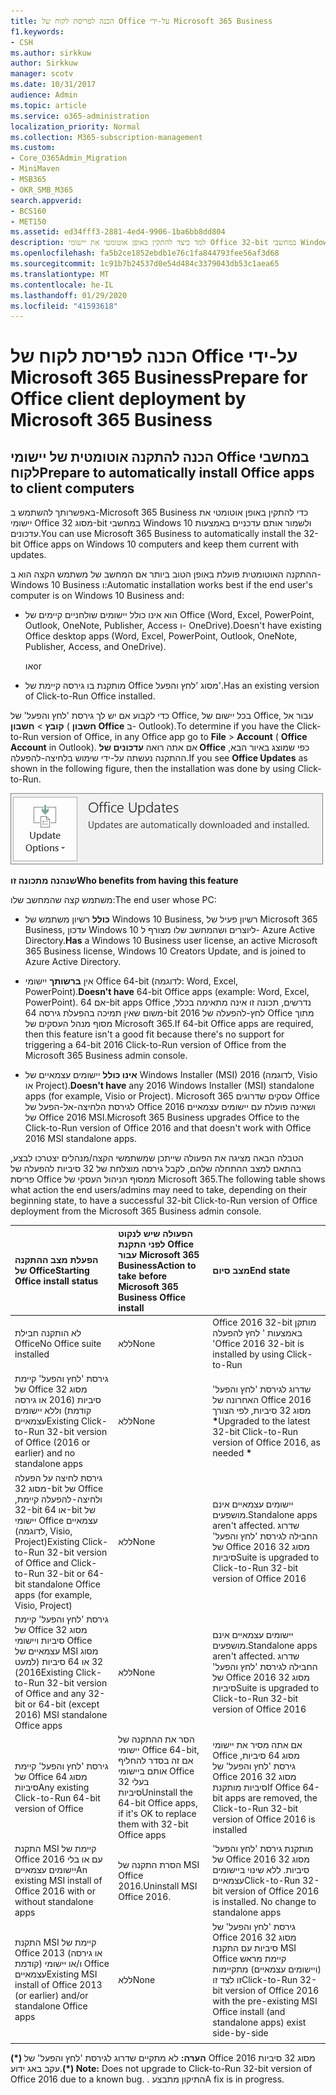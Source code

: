 ```yaml
---
title: הכנה לפריסת לקוח של Office על-ידי Microsoft 365 Business
f1.keywords:
- CSH
ms.author: sirkkuw
author: Sirkkuw
manager: scotv
ms.date: 10/31/2017
audience: Admin
ms.topic: article
ms.service: o365-administration
localization_priority: Normal
ms.collection: M365-subscription-management
ms.custom:
- Core_O365Admin_Migration
- MiniMaven
- MSB365
- OKR_SMB_M365
search.appverid:
- BCS160
- MET150
ms.assetid: ed34fff3-2881-4ed4-9906-1ba6bb8dd804
description: למד כיצד להתקין באופן אוטומטי את יישומי Office 32-bit במחשבי Windows 10 ולעדכן אותם.
ms.openlocfilehash: fa5b2ce1852ebdb1e76c1fa844793fee56af3d68
ms.sourcegitcommit: 1c91b7b24537d0e54d484c3379043db53c1aea65
ms.translationtype: MT
ms.contentlocale: he-IL
ms.lasthandoff: 01/29/2020
ms.locfileid: "41593618"
---
```

# <a name="prepare-for-office-client-deployment-by-microsoft-365-business"></a><span data-ttu-id="407fc-103">הכנה לפריסת לקוח של Office על-ידי Microsoft 365 Business</span><span class="sxs-lookup"><span data-stu-id="407fc-103">Prepare for Office client deployment by Microsoft 365 Business</span></span>

## <a name="prepare-to-automatically-install-office-apps-to-client-computers"></a><span data-ttu-id="407fc-104">הכנה להתקנה אוטומטית של יישומי Office במחשבי לקוח</span><span class="sxs-lookup"><span data-stu-id="407fc-104">Prepare to automatically install Office apps to client computers</span></span>

<span data-ttu-id="407fc-105">באפשרותך להשתמש ב-Microsoft 365 Business כדי להתקין באופן אוטומטי את יישומי Office מסוג 32-bit במחשבי Windows 10 ולשמור אותם עדכניים באמצעות עדכונים.</span><span class="sxs-lookup"><span data-stu-id="407fc-105">You can use Microsoft 365 Business to automatically install the 32-bit Office apps on Windows 10 computers and keep them current with updates.</span></span>
  
<span data-ttu-id="407fc-106">ההתקנה האוטומטית פועלת באופן הטוב ביותר אם המחשב של משתמש הקצה הוא ב-Windows 10 Business ו:</span><span class="sxs-lookup"><span data-stu-id="407fc-106">Automatic installation works best if the end user's computer is on Windows 10 Business and:</span></span>
  
- <span data-ttu-id="407fc-107">הוא אינו כולל יישומים שולחניים קיימים של Office (‏Word, ‏Excel, ‏PowerPoint, ‏Outlook, ‏OneNote, ‏Publisher, ‏Access ו- OneDrive).</span><span class="sxs-lookup"><span data-stu-id="407fc-107">Doesn't have existing Office desktop apps (Word, Excel, PowerPoint, Outlook, OneNote, Publisher, Access, and OneDrive).</span></span>
    
    <span data-ttu-id="407fc-108">או</span><span class="sxs-lookup"><span data-stu-id="407fc-108">or</span></span>
    
- <span data-ttu-id="407fc-109">מותקנת בו גירסה קיימת של Office מסוג 'לחץ והפעל'.</span><span class="sxs-lookup"><span data-stu-id="407fc-109">Has an existing version of Click-to-Run Office installed.</span></span>
    
<span data-ttu-id="407fc-110">כדי לקבוע אם יש לך גירסת 'לחץ והפעל' של Office, בכל יישום של Office, עבור אל **קובץ** \> **חשבון** ( **חשבון Office** ב- Outlook).</span><span class="sxs-lookup"><span data-stu-id="407fc-110">To determine if you have the Click-to-Run version of Office, in any Office app go to **File** \> **Account** ( **Office Account** in Outlook).</span></span> <span data-ttu-id="407fc-111">אם אתה רואה **עדכונים של Office** כפי שמוצג באיור הבא, ההתקנה נעשתה על-ידי שימוש בלחיצה-להפעלה.</span><span class="sxs-lookup"><span data-stu-id="407fc-111">If you see **Office Updates** as shown in the following figure, then the installation was done by using Click-to-Run.</span></span> 
  
![Screenshot of Office updates in Office app Account](media/e3439380-fa43-4ed6-ae5d-64851c297df5.png)
  
 <span data-ttu-id="407fc-113">**שנהנה מתכונה זו**</span><span class="sxs-lookup"><span data-stu-id="407fc-113">**Who benefits from having this feature**</span></span>
  
<span data-ttu-id="407fc-114">משתמש קצה שהמחשב שלו:</span><span class="sxs-lookup"><span data-stu-id="407fc-114">The end user whose PC:</span></span>
  
- <span data-ttu-id="407fc-115">**כולל** רשיון משתמש של Windows 10 Business, רשיון פעיל של Microsoft 365 Business, עדכון Windows 10 ליוצרים ושהמחשב שלו מצורף ל- Azure Active Directory.</span><span class="sxs-lookup"><span data-stu-id="407fc-115">**Has**  a Windows 10 Business user license, an active Microsoft 365 Business license, Windows 10 Creators Update, and is joined to Azure Active Directory.</span></span> 
    
- <span data-ttu-id="407fc-116">אין **ברשותך** יישומי Office 64-bit (לדוגמה: Word, Excel, PowerPoint).</span><span class="sxs-lookup"><span data-stu-id="407fc-116">**Doesn't have** 64-bit Office apps (example: Word, Excel, PowerPoint).</span></span> <span data-ttu-id="407fc-117">אם 64-bit apps Office נדרשים, תכונה זו אינה מתאימה בכלל, משום שאין תמיכה בהפעלת גירסה 64-bit 2016 לחץ-להפעלה של Office מתוך מסוף מנהל העסקים של Microsoft 365.</span><span class="sxs-lookup"><span data-stu-id="407fc-117">If 64-bit Office apps are required, then this feature isn't a good fit because there's no support for triggering a 64-bit 2016 Click-to-Run version of Office from the Microsoft 365 Business admin console.</span></span> 
    
- <span data-ttu-id="407fc-118">**אינו כולל** יישומים עצמאיים של Windows Installer (MSI) 2016 (לדוגמה, Visio או Project).</span><span class="sxs-lookup"><span data-stu-id="407fc-118">**Doesn't have** any 2016 Windows Installer (MSI) standalone apps (for example, Visio or Project).</span></span> <span data-ttu-id="407fc-119">Microsoft 365 עסקים שדרוגים Office לגירסת הלחיצה-אל-הפעל של Office 2016 ושאינה פועלת עם יישומים עצמאיים של Office 2016 MSI.</span><span class="sxs-lookup"><span data-stu-id="407fc-119">Microsoft 365 Business upgrades Office to the Click-to-Run version of Office 2016 and that doesn't work with Office 2016 MSI standalone apps.</span></span> 
    
<span data-ttu-id="407fc-120">הטבלה הבאה מציגה את הפעולה שייתכן שמשתמשי הקצה/מנהלים יצטרכו לבצע, בהתאם למצב ההתחלה שלהם, לקבל גירסה מוצלחת של 32 סיביות להפעלה של פריסת Office ממסוף הניהול העסקי של Microsoft 365.</span><span class="sxs-lookup"><span data-stu-id="407fc-120">The following table shows what action the end users/admins may need to take, depending on their beginning state, to have a successful 32-bit Click-to-Run version of Office deployment from the Microsoft 365 Business admin console.</span></span>
  
|<span data-ttu-id="407fc-121">**הפעלת מצב ההתקנה של Office**</span><span class="sxs-lookup"><span data-stu-id="407fc-121">**Starting Office install status**</span></span>|<span data-ttu-id="407fc-122">**הפעולה שיש לנקוט לפני התקנת Office עבור Microsoft 365 Business**</span><span class="sxs-lookup"><span data-stu-id="407fc-122">**Action to take before Microsoft 365 Business Office install**</span></span>|<span data-ttu-id="407fc-123">**מצב סיום**</span><span class="sxs-lookup"><span data-stu-id="407fc-123">**End state**</span></span>|
|:-----|:-----|:-----|
|<span data-ttu-id="407fc-124">לא הותקנה חבילת Office</span><span class="sxs-lookup"><span data-stu-id="407fc-124">No Office suite installed</span></span>  <br/> |<span data-ttu-id="407fc-125">ללא</span><span class="sxs-lookup"><span data-stu-id="407fc-125">None</span></span>  <br/> |<span data-ttu-id="407fc-126">Office 2016 32-bit מותקן באמצעות ' לחץ להפעלה '</span><span class="sxs-lookup"><span data-stu-id="407fc-126">Office 2016 32-bit is installed by using Click-to-Run</span></span>  <br/> |
|<span data-ttu-id="407fc-127">גירסת 'לחץ והפעל' קיימת של Office מסוג 32 סיביות (2016 או גירסה קודמת) וללא יישומים עצמאיים</span><span class="sxs-lookup"><span data-stu-id="407fc-127">Existing Click-to-Run 32-bit version of Office (2016 or earlier) and no standalone apps</span></span>  <br/> |<span data-ttu-id="407fc-128">ללא</span><span class="sxs-lookup"><span data-stu-id="407fc-128">None</span></span>  <br/> |<span data-ttu-id="407fc-129">שדרוג לגירסת 'לחץ והפעל' האחרונה של Office 2016 מסוג 32 סיביות, לפי הצורך **\***</span><span class="sxs-lookup"><span data-stu-id="407fc-129">Upgraded to the latest 32-bit Click-to-Run version of Office 2016, as needed **\***</span></span> <br/> |
|<span data-ttu-id="407fc-130">גירסת לחיצה על הפעלה מסוג 32-bit של Office ולחיצה-להפעלה קיימת, 32-bit או 64-bit של יישומי Office עצמאיים (לדוגמה, Visio, Project)</span><span class="sxs-lookup"><span data-stu-id="407fc-130">Existing Click-to-Run 32-bit version of Office and Click-to-Run 32-bit or 64-bit standalone Office apps (for example, Visio, Project)</span></span>  <br/> |<span data-ttu-id="407fc-131">ללא</span><span class="sxs-lookup"><span data-stu-id="407fc-131">None</span></span>  <br/> |<span data-ttu-id="407fc-132">יישומים עצמאיים אינם מושפעים.</span><span class="sxs-lookup"><span data-stu-id="407fc-132">Standalone apps aren't affected.</span></span> <span data-ttu-id="407fc-133">שדרוג החבילה לגירסת 'לחץ והפעל' של Office 2016 מסוג 32 סיביות</span><span class="sxs-lookup"><span data-stu-id="407fc-133">Suite is upgraded to Click-to-Run 32-bit version of Office 2016</span></span>  <br/> |
|<span data-ttu-id="407fc-134">גירסת 'לחץ והפעל' קיימת של Office מסוג 32 סיביות ויישומי Office עצמאיים של MSI מסוג 32 או 64 סיביות (למעט 2016)</span><span class="sxs-lookup"><span data-stu-id="407fc-134">Existing Click-to-Run 32-bit version of Office and any 32-bit or 64-bit (except 2016) MSI standalone Office apps</span></span>  <br/> |<span data-ttu-id="407fc-135">ללא</span><span class="sxs-lookup"><span data-stu-id="407fc-135">None</span></span>  <br/> |<span data-ttu-id="407fc-136">יישומים עצמאיים אינם מושפעים.</span><span class="sxs-lookup"><span data-stu-id="407fc-136">Standalone apps aren't affected.</span></span> <span data-ttu-id="407fc-137">שדרוג החבילה לגירסת 'לחץ והפעל' של Office 2016 מסוג 32 סיביות</span><span class="sxs-lookup"><span data-stu-id="407fc-137">Suite is upgraded to Click-to-Run 32-bit version of Office 2016</span></span>  <br/> ||||
|<span data-ttu-id="407fc-138">גירסת 'לחץ והפעל' קיימת של Office מסוג 64 סיביות</span><span class="sxs-lookup"><span data-stu-id="407fc-138">Any existing Click-to-Run 64-bit version of Office</span></span>  <br/> |<span data-ttu-id="407fc-139">הסר את ההתקנה של יישומי Office 64-bit, אם זה בסדר להחליף אותם ביישומי Office בעלי 32 סיביות</span><span class="sxs-lookup"><span data-stu-id="407fc-139">Uninstall the 64-bit Office apps, if it's OK to replace them with 32-bit Office apps</span></span>  <br/> |<span data-ttu-id="407fc-140">אם אתה מסיר את יישומי Office מסוג 64 סיביות, גירסת 'לחץ והפעל' של Office 2016 מסוג 32 סיביות מותקנת</span><span class="sxs-lookup"><span data-stu-id="407fc-140">If Office 64-bit apps are removed, the Click-to-Run 32-bit version of Office 2016 is installed</span></span>  <br/> |
|<span data-ttu-id="407fc-141">התקנת MSI קיימת של Office 2016 עם או בלי יישומים עצמאיים</span><span class="sxs-lookup"><span data-stu-id="407fc-141">An existing MSI install of Office 2016 with or without standalone apps</span></span>  <br/> |<span data-ttu-id="407fc-142">הסרת התקנה של MSI Office 2016.</span><span class="sxs-lookup"><span data-stu-id="407fc-142">Uninstall MSI Office 2016.</span></span>  <br/> |<span data-ttu-id="407fc-p106">מותקנת גירסת 'לחץ והפעל' של Office 2016 מסוג 32 סיביות. ללא שינוי ביישומים עצמאיים</span><span class="sxs-lookup"><span data-stu-id="407fc-p106">Click-to-Run 32-bit version of Office 2016 is installed. No change to standalone apps</span></span>  <br/> |
|<span data-ttu-id="407fc-145">התקנת MSI קיימת של Office 2013 (או גירסה קודמת) ו/או יישומי Office עצמאיים</span><span class="sxs-lookup"><span data-stu-id="407fc-145">Existing MSI install of Office 2013 (or earlier) and/or standalone Office apps</span></span>  <br/> |<span data-ttu-id="407fc-146">ללא</span><span class="sxs-lookup"><span data-stu-id="407fc-146">None</span></span>  <br/> |<span data-ttu-id="407fc-147">גירסת 'לחץ והפעל' של Office 2016 מסוג 32 סיביות עם התקנת MSI Office קיימת מראש (ויישומים עצמאיים) מתקיימות זו לצד זו</span><span class="sxs-lookup"><span data-stu-id="407fc-147">Click-to-Run 32-bit version of Office 2016 with the pre-existing MSI Office install (and standalone apps) exist side-by-side</span></span>  <br/> |
||||
   
 <span data-ttu-id="407fc-148">**(\*) הערה:** לא מתקיים שדרוג לגירסת 'לחץ והפעל' של Office 2016 מסוג 32 סיביות עקב באג ידוע.</span><span class="sxs-lookup"><span data-stu-id="407fc-148">**(\*) Note:** Does not upgrade to Click-to-Run 32-bit version of Office 2016 due to a known bug.</span></span> <span data-ttu-id="407fc-149">. התיקון מתבצע</span><span class="sxs-lookup"><span data-stu-id="407fc-149">A fix is in progress.</span></span> 
  